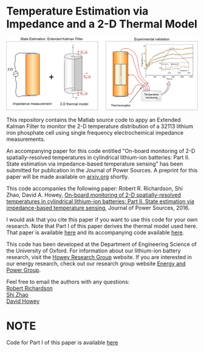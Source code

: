 Temperature Estimation via Impedance and a 2-D Thermal Model 
============================================================

<img src="GraphicalAbstract.png" width="775">

This repository contains the Matlab source code to appy an Extended Kalman Filter to monitor the 2-D temperature distribution of a 32113 lithium iron phosphate cell using single frequency electrochemical impedance measurements. 

An accompanying paper for this code entitled
"On-board monitoring of 2-D spatially-resolved temperatures
in cylindrical lithium-ion batteries: Part II. State estimation via impedance-based temperature sensing"
has been submitted for publication in the Journal of Power Sources.
A preprint for this paper will be made available on [arxiv.org][1] shortly. 

This code accompanies the following paper:
Robert R. Richardson, Shi Zhao, David A. Howey, [On-board monitoring of 2-D spatially-resolved temperatures in cylindrical lithium-ion batteries: Part II. State estimation via impedance-based temperature sensing][5], Journal of Power Sources, 2016.

I would ask that you cite this paper if you want to use this code for 
your own research.
Note that Part I of this paper derives the thermal model used here. That paper is available [here][6] and its accompanying code available [here][7].

This code has been developed at the Department of Engineering Science of the University of Oxford. 
For information about our lithium-ion battery research, visit the [Howey Research Group][2] website.
If you are interested in our energy research, check out our research group website [Energy and Power Group][3].

Feel free to email the authors with any questions:  
[Robert Richardson](mailto:robert.richardson@eng.ox.ac.uk)  
[Shi Zhao](mailto:shi.zhao@eng.ox.ac.uk)  
[David Howey](mailto:david.howey@eng.ox.ac.uk) 

NOTE
====
Code for Part I of this paper is available [here][4] 

[1]: http://arxiv.org
[2]: http://users.ox.ac.uk/~engs1053/
[3]: http://epg.eng.ox.ac.uk/
[4]: https://github.com/robert-richardson/Spectral-Thermal-Model-2D
[5]: http://www.sciencedirect.com/science/article/pii/S0378775316308163
[6]: http://www.sciencedirect.com/science/article/pii/S0378775316308151
[7]: https://github.com/robert-richardson/Spectral-Thermal-Model-2D


